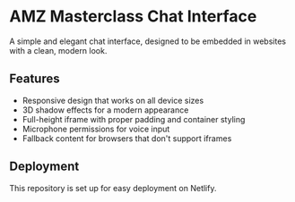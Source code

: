 # AMZ Masterclass Chat Interface

A simple and elegant chat interface, designed to be embedded in websites with a clean, modern look.

## Features

- Responsive design that works on all device sizes
- 3D shadow effects for a modern appearance
- Full-height iframe with proper padding and container styling
- Microphone permissions for voice input
- Fallback content for browsers that don't support iframes

## Deployment

This repository is set up for easy deployment on Netlify.
